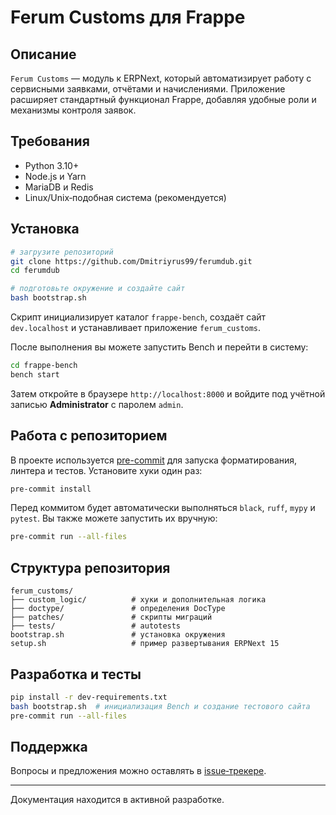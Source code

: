 # Ferum Customs для Frappe

## Описание

`Ferum Customs` — модуль к ERPNext, который автоматизирует работу с сервисными заявками, отчётами и начислениями. Приложение расширяет стандартный функционал Frappe, добавляя удобные роли и механизмы контроля заявок.

## Требования

* Python 3.10+
* Node.js и Yarn
* MariaDB и Redis
* Linux/Unix‑подобная система (рекомендуется)

## Установка

```bash
# загрузите репозиторий
git clone https://github.com/Dmitriyrus99/ferumdub.git
cd ferumdub

# подготовьте окружение и создайте сайт
bash bootstrap.sh
```

Скрипт инициализирует каталог `frappe-bench`, создаёт сайт `dev.localhost` и устанавливает приложение `ferum_customs`.

После выполнения вы можете запустить Bench и перейти в систему:

```bash
cd frappe-bench
bench start
```

Затем откройте в браузере `http://localhost:8000` и войдите под учётной записью **Administrator** с паролем `admin`.

## Работа с репозиторием

В проекте используется [pre-commit](https://pre-commit.com/) для запуска форматирования, линтера и тестов. Установите хуки один раз:

```bash
pre-commit install
```

Перед коммитом будет автоматически выполняться `black`, `ruff`, `mypy` и `pytest`. Вы также можете запустить их вручную:

```bash
pre-commit run --all-files
```

## Структура репозитория

```
ferum_customs/
├── custom_logic/          # хуки и дополнительная логика
├── doctype/               # определения DocType
├── patches/               # скрипты миграций
├── tests/                 # autotests
bootstrap.sh               # установка окружения
setup.sh                   # пример развертывания ERPNext 15
```

## Разработка и тесты

```bash
pip install -r dev-requirements.txt
bash bootstrap.sh  # инициализация Bench и создание тестового сайта
pre-commit run --all-files
```

## Поддержка

Вопросы и предложения можно оставлять в [issue‑трекере](https://github.com/Dmitriyrus99/ferumdub/issues).

---
Документация находится в активной разработке.
